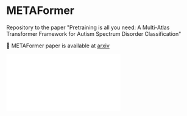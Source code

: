 # METAFormer
Repository to the paper "Pretraining is all you need: A Multi-Atlas Transformer Framework for Autism Spectrum Disorder Classification"

:pushpin: METAFormer paper is available at [arxiv]()

![METAFormer](assets/metaformer_architecture.pdf)
